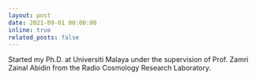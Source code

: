 ```yaml
---
layout: post
date: 2021-09-01 00:00:00
inline: true
related_posts: false
---
```


Started my Ph.D. at Universiti Malaya under the supervision of Prof. Zamri Zainal Abidin from the Radio Cosmology Research Laboratory.
